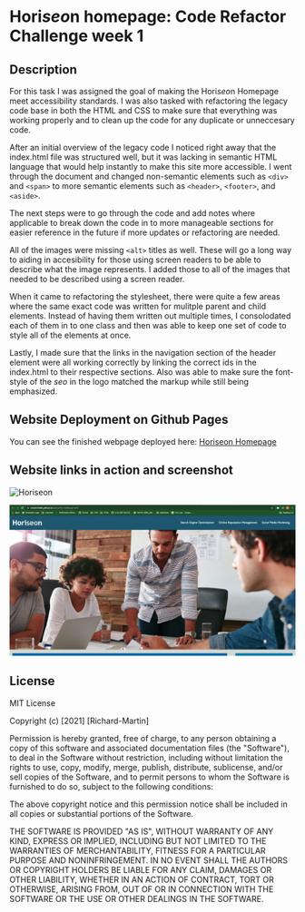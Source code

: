 # Hori*seo*n homepage: Code Refactor Challenge week 1

## Description

For this task I was assigned the goal of making the Hori*seo*n Homepage meet accessibility standards. I was also tasked with refactoring the legacy code base in both the HTML and CSS to make sure that everything was working properly and to clean up the code for any duplicate or unneccesary code. 

After an initial overview of the legacy code I noticed right away that the index.html file was structured well, but it was lacking in semantic HTML language that would help instantly to make this site more accessible. I went through the document and changed non-semantic elements such as `<div>` and `<span>` to more semantic elements such as `<header>`, `<footer>`, and `<aside>`.

The next steps were to go through the code and add notes where applicable to break down the code in to more manageable sections for easier reference in the future if more updates or refactoring are needed. 

All of the images were missing `<alt>` titles as well. These will go a long way to aiding in accesibility for those using screen readers to be able to describe what the image represents. I added those to all of the images that needed to be described using a screen reader. 

When it came to refactoring the stylesheet, there were quite a few areas where the same exact code was written for mulitple parent and child elements. Instead of having them written out multiple times, I consolodated each of them in to one class and then was able to keep one set of code to style all of the elements at once. 

Lastly, I made sure that the links in the navigation section of the header element were all working correctly by linking the correct ids in the index.html to their respective sections. Also was able to make sure the font-style of the *seo* in the logo matched the markup while still being emphasized.

## Website Deployment on Github Pages

You can see the finished webpage deployed here: [Horiseon Homepage](https://rmartin1985.github.io/bootcamp-challenge-wk1/)

## Website links in action and screenshot 

![Horiseon](https://media.giphy.com/media/9D5JkjNRojSHZ9PBjL/giphy.gif)

![Horiseon](./Develop/assets/images/Horiseon-screenshot.jpg)

## License

MIT License

Copyright (c) [2021] [Richard-Martin]

Permission is hereby granted, free of charge, to any person obtaining a copy
of this software and associated documentation files (the "Software"), to deal
in the Software without restriction, including without limitation the rights
to use, copy, modify, merge, publish, distribute, sublicense, and/or sell
copies of the Software, and to permit persons to whom the Software is
furnished to do so, subject to the following conditions:

The above copyright notice and this permission notice shall be included in all
copies or substantial portions of the Software.

THE SOFTWARE IS PROVIDED "AS IS", WITHOUT WARRANTY OF ANY KIND, EXPRESS OR
IMPLIED, INCLUDING BUT NOT LIMITED TO THE WARRANTIES OF MERCHANTABILITY,
FITNESS FOR A PARTICULAR PURPOSE AND NONINFRINGEMENT. IN NO EVENT SHALL THE
AUTHORS OR COPYRIGHT HOLDERS BE LIABLE FOR ANY CLAIM, DAMAGES OR OTHER
LIABILITY, WHETHER IN AN ACTION OF CONTRACT, TORT OR OTHERWISE, ARISING FROM,
OUT OF OR IN CONNECTION WITH THE SOFTWARE OR THE USE OR OTHER DEALINGS IN THE
SOFTWARE.